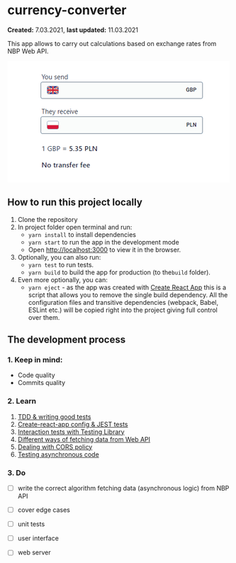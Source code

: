 # currency-converter

**Created:** 7.03.2021, **last updated:** 11.03.2021

This app allows to carry out calculations based on exchange rates from NBP Web API.

![/demo/demo.gif](/demo/demo.gif)

## How to run this project locally

1. Clone the repository
2. In project folder open terminal and run:
    - `yarn install` to install dependencies
    - `yarn start` to run the app in the development mode
    - Open [http://localhost:3000](http://localhost:3000) to view it in the browser.
3. Optionally, you can also run:
    - `yarn test` to run tests.
    - `yarn build` to build the app for production (to the`build` folder).
4. Even more optionally, you can:
    - `yarn eject` - as the app was created with [Create React App](https://github.com/facebook/create-react-app) this is a script that allows you to remove the single build dependency. All the configuration files and transitive dependencies (webpack, Babel, ESLint etc.) will be copied right into the project giving full control over them.

## The development process

### 1. Keep in mind:

- Code quality
- Commits quality

### 2. Learn

1. [TDD & writing good tests](https://github.com/gregwell/university-notes/blob/main/english/javascript/currency-converter/currency-converter.md#tdd--writing-good-tests)
2. [Create-react-app config & JEST tests](https://github.com/gregwell/university-notes/blob/main/english/javascript/currency-converter/currency-converter.md#create-react-app-config--jest-tests)
3. [Interaction tests with Testing Library](https://github.com/gregwell/university-notes/blob/main/english/javascript/currency-converter/currency-converter.md#interaction-tests-with-testing-library)
4. [Different ways of fetching data from Web API](https://github.com/gregwell/university-notes/blob/main/english/javascript/currency-converter/currency-converter.md#different-ways-of-fetching-data-from-web-api)
5. [Dealing with CORS policy](https://github.com/gregwell/university-notes/blob/main/english/javascript/currency-converter/currency-converter.md#dealing-with-cors-policy)
6. [Testing asynchronous code](https://github.com/gregwell/university-notes/blob/main/english/javascript/currency-converter/currency-converter.md#testing-asynchronous-code)

### 3. Do

- [ ]  write the correct algorithm fetching data (asynchronous logic) from NBP API
- [ ]  cover edge cases
- [ ]  unit tests
- [ ]  user interface
- [ ]  web server

